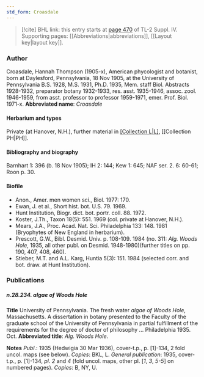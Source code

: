 ```yaml
---
std_form: Croasdale
---
```


> [!cite] BHL link: this entry starts at [page 470](https://www.biodiversitylibrary.org/page/33266147) of TL-2 Suppl. IV.
> Supporting pages: [[Abbreviations|abbreviations]], [[Layout key|layout key]].

### Author

Croasdale, Hannah Thompson (1905-x), American phycologist and botanist, born at Daylesford, Pennsylvania, 18 Nov 1905, at the University of Pennsylvania B.S. 1928, M.S. 1931, Ph.D. 1935, Mem. staff Biol. Abstracts 1928-1932, preparator botany 1932-1933, res. asst. 1935-1946, assoc. zool. 1946-1959, from asst. professor to professor 1959-1971, emer. Prof. Biol. 1971-x. 
**Abbreviated name**: *Croasdale*

#### Herbarium and types

Private (at Hanover, N.H.), further material in [[Collection L|L]](Char.), [[Collection PH|PH]].

#### Bibliography and biography

Barnhart 1: 396 (b. 18 Nov 1905); IH 2: 144; Kew 1: 645; NAF ser. 2. 6: 60-61; Roon p. 30.

#### Biofile

- Anon., Amer. men women sci., Biol. 1977: 170.
- Ewan, J. et al., Short hist. bot. U.S. 79. 1969.
- Hunt Institution, Biogr. dict. bot. portr. coll. 88. 1972.
- Koster, J.Th., Taxon 18(5): 551. 1969 (col. private at Hanover, N.H.).
- Mears, J.A., Proc. Acad. Nat. Sci. Philadelphia 133: 148. 1981 (Bryophytes of New England in herbarium).
- Prescott, G.W., Bibl. Desmid. Univ. p. 108-109. 1984 (no. 311: *Alg. Woods Hole*, 1935, all other publ. on Desmid. 1948-1980)(further titles on pp. 190, 407, 408, 460).
- Stieber, M.T. and A.L. Karg, Huntia 5(3): 151. 1984 (selected corr. and bot. draw. at Hunt Institution).

### Publications

##### n.28.234. algae of Woods Hole

**Title**
University of Pennsylvania. The fresh water *algae of Woods Hole*, Massachusetts. A dissertation in botany presented to the Faculty of the graduate school of the University of Pennsylvania in partial fulfillment of the requirements for the degree of doctor of philosophy ... Philadelphia 1935. Oct.
**Abbreviated title**: *Alg. Woods Hole*.

**Notes**
*Publ*.: 1935 (Hedwigia 30 Mar 1936), cover-t.p., p. \[1\]-134, 2 fold uncol. maps (see below).
*Copies*: BKL, L.
*General publication*: 1935, cover-t.p., p. \[1\]-134, *pl*. *2* and *4* (fold uncol. maps, other pl. \[*1*, *3*, *5-5*\] on numbered pages). *Copies*: B, NY, U.

